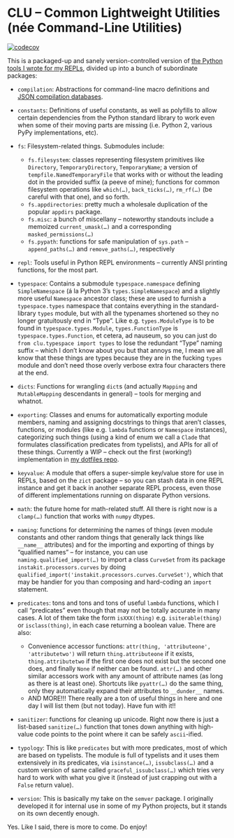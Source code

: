 CLU – Common Lightweight Utilities (née Command-Line Utilities)
==================================================

[![codecov](https://codecov.io/gh/fish2000/CLU/branch/master/graph/badge.svg)](https://codecov.io/gh/fish2000/CLU)

This is a packaged-up and sanely version-controlled version of [the Python tools I wrote for my REPLs](https://github.com/fish2000/homage/blob/master/.script-bin/replutilities.py), divided up into
a bunch of subordinate packages:

* `compilation`: Abstractions for command-line macro definitions and [JSON compilation databases](https://clang.llvm.org/docs/JSONCompilationDatabase.html).

* `constants`: Definitions of useful constants, as well as polyfills to allow certain dependencies from the Python standard library to work even when some of their moving parts are missing (i.e. Python 2, various PyPy implementations, etc).

* `fs`: Filesystem-related things. Submodules include:
    * `fs.filesystem`: classes representing filesystem primitives like `Directory`, `TemporaryDirectory`,
        `TemporaryName`; a version of `tempfile.NamedTemporaryFile` that works with or without the leading dot
        in the provided suffix (a peeve of mine); functions for common filesystem operations like `which(…)`, 
        `back_ticks(…)`, `rm_rf(…)` (be careful with that one), and so forth.
    * `fs.appdirectories`: pretty much a wholesale duplication of the popular `appdirs` package.
    * `fs.misc`: a bunch of miscellany – noteworthy standouts include a memoized `current_umask(…)`
        and a corresponding `masked_permissions(…)`
    * `fs.pypath`: functions for safe manipulation of `sys.path` – `append_paths(…)` and `remove_paths(…)`,
        respectively
* `repl`: Tools useful in Python REPL environments – currently ANSI printing functions, for the most part.

* `typespace`: Contains a submodule `typespace.namespace` defining `SimpleNamespace` (á la Python 3’s `types.SimpleNamespace`) and a slightly more useful `Namespace` ancestor class; these are used to furnish a `typespace.types` namespace that contains everything in  the standard-library `types` module, but with all the typenames shortened so they no longer gratuitously end in “Type”. Like e.g. `types.ModuleType` is  to be found in `typespace.types.Module`, `types.FunctionType` is `typespace.types.Function`, et cetera, ad nauseum, so you can just do `from clu.typespace import types` to lose the redundant “Type” naming suffix – which I don’t know about you but that annoys me, I mean we all know that these things are types because they are in the fucking `types` module and don’t need those overly verbose extra four characters there at the end.

* `dicts`: Functions for wrangling `dict`s (and actually `Mapping` and `MutableMapping` descendants in general) – tools for merging and whatnot.

* `exporting`: Classes and enums for automatically exporting module members, naming and assigning docstrings to things that aren’t classes, functions, or modules (like e.g. `lambda` functions or `Namespace` instances), categorizing such things (using a kind of enum we call a `Clade` that formulates classification predicates from typelists), and APIs for all of these things. Currently a WIP – check out the first (working!) implementation in [my dotfiles repo](https://github.com/fish2000/homage/blob/master/.script-bin/replutilities.py).

* `keyvalue`: A module that offers a super-simple key/value store for use in REPLs, based on the `zict` package – so you can stash data in one REPL instance and get it back in another separate REPL process, even those of different implementations running on disparate Python versions.

* `math`: the future home for math-related stuff. All there is right now is a `clamp(…)` function that works with `numpy` dtypes.

* `naming`: functions for determining the names of things (even module constants and other random things that generally lack things like `__name__` attributes) and for the importing and exporting of things by “qualified names” – for instance, you can use `naming.qualified_import(…)` to import a class `CurveSet` from its package `instakit.processors.curves` by doing `qualified_import('instakit.processors.curves.CurveSet')`, which that may be handier for you than composing and hard-coding an `import` statement.

* `predicates`: tons and tons and tons of useful `lambda` functions, which I call “predicates” even though that may not be totally accurate in many cases. A lot of them take the form `isXXX(thing)` e.g. `isiterable(thing)` or `isclass(thing)`, in each case returning a boolean value. There are also:
    * Convenience accessor functions: `attr(thing, 'attributeone', 'attributetwo')` will return `thing.attributeone` if it exists, `thing.attributetwo` if the first one does not exist but the second one does, and finally `None` if neither can be found. `attr(…)` and other similar accessors work with any amount of attribute names (as long as there is at least one). Shortcuts like `pyattr(…)` do the same
    thing, only they automatically expand their attributes to `__dunder__` names.
    * AND MORE!!! There really are a ton of useful things in here and one day I will list them (but not today). Have fun with it!!

* `sanitizer`: functions for cleaning up unicode. Right now there is just a list-based `sanitize(…)` function that tones down anything with high-value code points to the point where it can be safely `ascii`-ified. 

* `typology`: This is like `predicates` but with more predicates, most of which are based on typelists. The module is full of typelists and it uses them extensively in its predicates, via `isinstance(…)`, `issubclass(…)` and a custom version of same called `graceful_issubclass(…)` which tries very hard to work with what you give it (instead of just crapping out with a `False` return value). 

* `version`: This is basically my take on the `semver` package. I originally developed it for internal use in some of my Python projects, but it stands on its own decently enough. 

Yes. Like I said, there is more to come. Do enjoy!
